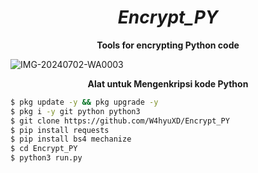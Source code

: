 <h1 align="center"><b><i>Encrypt_PY</i></b></h1>
<p align="center"><b>Tools for encrypting Python code</b></p>

![IMG-20240702-WA0003](https://github.com/W4hyuXD/Encrypt_PY/assets/131398263/3c301029-8b79-4c30-b16c-34ae864b51e7)
<p align="center"><b>Alat untuk Mengenkripsi kode Python</b></p>

```bash
$ pkg update -y && pkg upgrade -y
$ pkg i -y git python python3
$ git clone https://github.com/W4hyuXD/Encrypt_PY
$ pip install requests
$ pip install bs4 mechanize
$ cd Encrypt_PY
$ python3 run.py

```
